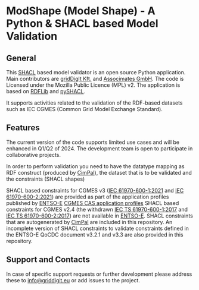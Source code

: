 # ModShape (Model Shape) - A Python & SHACL based Model Validation

## General
This [SHACL](https://www.w3.org/TR/shacl/) based model validator is an open source Python application. Main contributors are [gridDigIt Kft.](https://www.griddigit.eu/) and [Associmates GmbH](http://www.associmates.eu/). The code is Licensed under the Mozilla Public Licence (MPL) v2.
The application is based on [RDFLib](https://github.com/RDFLib/rdflib) and [pySHACL](https://github.com/RDFLib/pySHACL).

It supports activities related to the validation of the RDF-based datasets such as IEC CGMES (Common Grid Model Exchange Standard).

## Features
The current version of the code supports limited use cases and will be enhanced in Q1/Q2 of 2024. The development team is open to participate in collaborative projects.

In order to perform validation you need to have the datatype mapping as RDF construct (produced by [CimPal](https://github.com/griddigit/CimPal)), the dataset that is to be validated and the constraints (SHACL shapes)

SHACL based constraints for CGMES v3 ([IEC 61970-600-1:2021](https://webstore.iec.ch/publication/63866) and [IEC 61970-600-2:2021](https://webstore.iec.ch/publication/63867)) are provided as part of the application profiles published by [ENTSO-E](https://www.entsoe.eu/) [CGMES CAS application profiles](https://www.entsoe.eu/Documents/CIM_documents/Grid_Model_CIM/IEC61970-600-2_CGMES_3_0_1_ApplicationProfiles.zip)
SHACL based constraints for CGMES v2.4 (the withdrawn [IEC TS 61970-600-1:2017](https://webstore.iec.ch/publication/27556) and [IEC TS 61970-600-2:2017](https://webstore.iec.ch/publication/32923)) are not available in [ENTSO-E](https://www.entsoe.eu/). SHACL constraints that are autogenerated by [CimPal](https://github.com/griddigit/CimPal) are included in this repository. An incomplete version of SHACL constraints to validate constraints defined in the ENTSO-E QoCDC document v3.2.1 and v3.3 are also provided in this repository.

## Support and Contacts
In case of specific support requests or further development please address these to info@griddigit.eu or add issues to the project.
